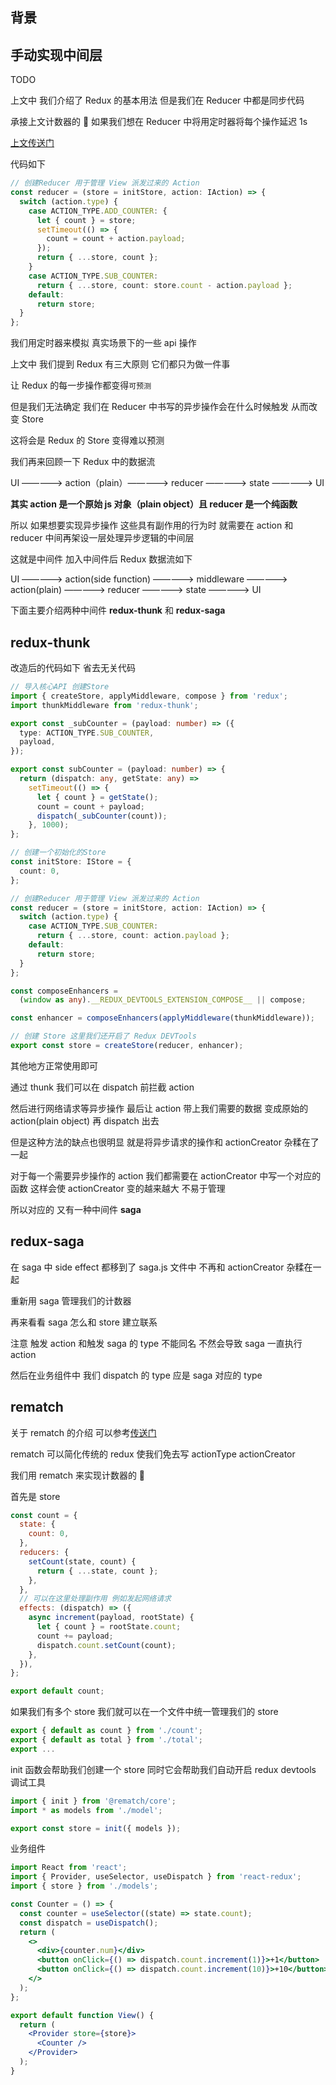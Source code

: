## 背景

## 手动实现中间层

TODO

上文中 我们介绍了 Redux 的基本用法 但是我们在 Reducer 中都是同步代码

承接上文计数器的 🌰 如果我们想在 Reducer 中将用定时器将每个操作延迟 1s

<a href="https://luckychou.gitbook.io/blog/react/redux">上文传送门</a>

代码如下

```ts
// 创建Reducer 用于管理 View 派发过来的 Action
const reducer = (store = initStore, action: IAction) => {
  switch (action.type) {
    case ACTION_TYPE.ADD_COUNTER: {
      let { count } = store;
      setTimeout(() => {
        count = count + action.payload;
      });
      return { ...store, count };
    }
    case ACTION_TYPE.SUB_COUNTER:
      return { ...store, count: store.count - action.payload };
    default:
      return store;
  }
};
```

我们用定时器来模拟 真实场景下的一些 api 操作

上文中 我们提到 Redux 有三大原则 它们都只为做一件事

让 Redux 的每一步操作都变得`可预测`

但是我们无法确定 我们在 Reducer 中书写的异步操作会在什么时候触发 从而改变 Store

这将会是 Redux 的 Store 变得难以预测

我们再来回顾一下 Redux 中的数据流

UI —————> action（plain）—————> reducer —————> state —————> UI

**其实 action 是一个原始 js 对象（plain object）且 reducer 是一个纯函数**

所以 如果想要实现异步操作 这些具有副作用的行为时 就需要在 action 和 reducer 中间再架设一层处理异步逻辑的中间层

这就是中间件 加入中间件后 Redux 数据流如下

UI —————> action(side function) —————> middleware —————> action(plain) —————> reducer —————> state —————> UI

下面主要介绍两种中间件 **redux-thunk** 和 **redux-saga**

## redux-thunk

改造后的代码如下 省去无关代码

```ts
// 导入核心API 创建Store
import { createStore, applyMiddleware, compose } from 'redux';
import thunkMiddleware from 'redux-thunk';

export const _subCounter = (payload: number) => ({
  type: ACTION_TYPE.SUB_COUNTER,
  payload,
});

export const subCounter = (payload: number) => {
  return (dispatch: any, getState: any) =>
    setTimeout(() => {
      let { count } = getState();
      count = count + payload;
      dispatch(_subCounter(count));
    }, 1000);
};

// 创建一个初始化的Store
const initStore: IStore = {
  count: 0,
};

// 创建Reducer 用于管理 View 派发过来的 Action
const reducer = (store = initStore, action: IAction) => {
  switch (action.type) {
    case ACTION_TYPE.SUB_COUNTER:
      return { ...store, count: action.payload };
    default:
      return store;
  }
};

const composeEnhancers =
  (window as any).__REDUX_DEVTOOLS_EXTENSION_COMPOSE__ || compose;

const enhancer = composeEnhancers(applyMiddleware(thunkMiddleware));

// 创建 Store 这里我们还开启了 Redux DEVTools
export const store = createStore(reducer, enhancer);
```

其他地方正常使用即可

通过 thunk 我们可以在 dispatch 前拦截 action

然后进行网络请求等异步操作 最后让 action 带上我们需要的数据 变成原始的 action(plain object) 再 dispatch 出去

但是这种方法的缺点也很明显 就是将异步请求的操作和 actionCreator 杂糅在了一起

对于每一个需要异步操作的 action 我们都需要在 actionCreator 中写一个对应的函数 这样会使 actionCreator 变的越来越大 不易于管理

所以对应的 又有一种中间件 **saga**

## redux-saga

在 saga 中 side effect 都移到了 saga.js 文件中 不再和 actionCreator 杂糅在一起

重新用 saga 管理我们的计数器

再来看看 saga 怎么和 store 建立联系

注意 触发 action 和触发 saga 的 type 不能同名 不然会导致 saga 一直执行 action

然后在业务组件中 我们 dispatch 的 type 应是 saga 对应的 type

## rematch

关于 rematch 的介绍 可以参考[传送门](https://rematch.gitbook.io/handbook/mu-de)

rematch 可以简化传统的 redux 使我们免去写 actionType actionCreator

我们用 rematch 来实现计数器的 🌰

首先是 store

```js
const count = {
  state: {
    count: 0,
  },
  reducers: {
    setCount(state, count) {
      return { ...state, count };
    },
  },
  // 可以在这里处理副作用 例如发起网络请求
  effects: (dispatch) => ({
    async increment(payload, rootState) {
      let { count } = rootState.count;
      count += payload;
      dispatch.count.setCount(count);
    },
  }),
};

export default count;
```

如果我们有多个 store 我们就可以在一个文件中统一管理我们的 store

```javascript
export { default as count } from './count';
export { default as total } from './total';
export ...
```

init 函数会帮助我们创建一个 store 同时它会帮助我们自动开启 redux devtools 调试工具

```javascript
import { init } from '@rematch/core';
import * as models from './model';

export const store = init({ models });
```

业务组件

```jsx
import React from 'react';
import { Provider, useSelector, useDispatch } from 'react-redux';
import { store } from './models';

const Counter = () => {
  const counter = useSelector((state) => state.count);
  const dispatch = useDispatch();
  return (
    <>
      <div>{counter.num}</div>
      <button onClick={() => dispatch.count.increment(1)}>+1</button>
      <button onClick={() => dispatch.count.increment(10)}>+10</button>
    </>
  );
};

export default function View() {
  return (
    <Provider store={store}>
      <Counter />
    </Provider>
  );
}
```
